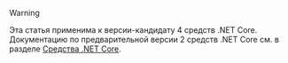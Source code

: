 > [!WARNING]
> Эта статья применима к версии-кандидату 4 средств .NET Core. Документацию по предварительной версии 2 средств .NET Core см. в разделе [Средства .NET Core](/dotnet/articles/core/tools/index).

<!--HONumber=Feb17_HO2-->


